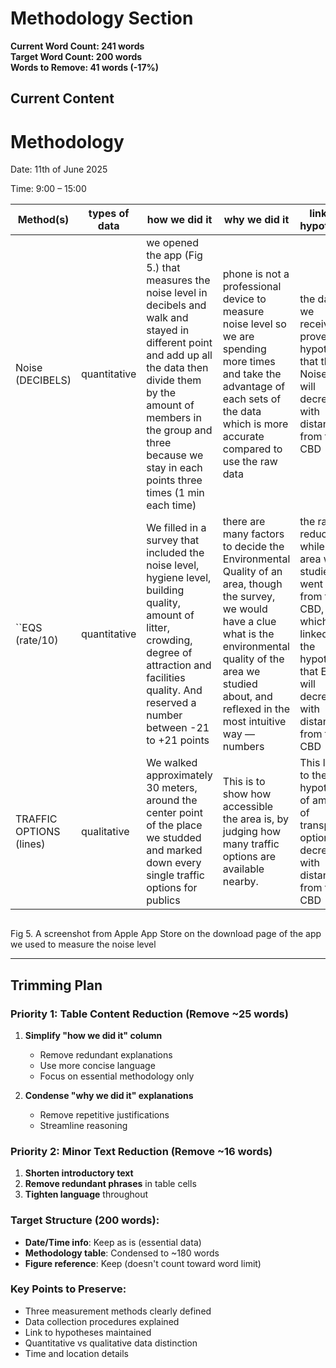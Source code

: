# Methodology Section

**Current Word Count: 241 words**  
**Target Word Count: 200 words**  
**Words to Remove: 41 words (-17%)**

## Current Content

# Methodology

Date: 11th of June 2025

Time: 9:00 – 15:00

| Method(s)               | types of data | how we did it                                                                                                                                                                                                                                                     | why we did it                                                                                                                                                                                                                    | links to hypothesis                                                                                                                                    |
| ----------------------- | ------------- | ----------------------------------------------------------------------------------------------------------------------------------------------------------------------------------------------------------------------------------------------------------------- | -------------------------------------------------------------------------------------------------------------------------------------------------------------------------------------------------------------------------------- | ------------------------------------------------------------------------------------------------------------------------------------------------------ |
| Noise (DECIBELS)        | quantitative  | we opened the app (Fig 5.) that measures the noise level in decibels and walk and stayed in different point and add up all the data then divide them by the amount of members in the group and three because we stay in each points three times (1 min each time) | phone is not a professional device to measure noise level so we are spending more times and take the advantage of each sets of the data which is more accurate compared to use the raw data                                      | the data we received proves the hypothesis that the Noise level will decrease with distance from the CBD                                               |
| ``EQS (rate/10)  | quantitative  | We filled in a survey that included the noise level, hygiene level, building quality, amount of litter, crowding, degree of attraction and facilities quality. And reserved a number between -21 to +21 points                                                    | there are many factors to decide the Environmental Quality of an area, though the survey, we would have a clue what is the environmental quality of the area we studied about, and reflexed in the most intuitive way — numbers | the rate/10 reduces while the area we studied went away from the CBD, which linked to the hypothesis that EQS will decrease with distance from the CBD |
| TRAFFIC OPTIONS (lines) | qualitative   | We walked approximately 30 meters, around the center point of the place we studded and marked down every single traffic options for publics                                                                                                                       | This is to show how accessible the area is, by judging how many traffic options are available nearby.                                                                                                                            | This links to the hypothesis of amount of transport options decreasing with distance from the CBD                                                      |

![]()

Fig 5. A screenshot from Apple App Store on the download page of the app we used to measure the noise level

---

## Trimming Plan

### Priority 1: Table Content Reduction (Remove ~25 words)
1. **Simplify "how we did it" column**
   - Remove redundant explanations
   - Use more concise language
   - Focus on essential methodology only

2. **Condense "why we did it" explanations**
   - Remove repetitive justifications
   - Streamline reasoning

### Priority 2: Minor Text Reduction (Remove ~16 words)
1. **Shorten introductory text**
2. **Remove redundant phrases** in table cells
3. **Tighten language** throughout

### Target Structure (200 words):
- **Date/Time info**: Keep as is (essential data)
- **Methodology table**: Condensed to ~180 words
- **Figure reference**: Keep (doesn't count toward word limit)

### Key Points to Preserve:
- Three measurement methods clearly defined
- Data collection procedures explained
- Link to hypotheses maintained
- Quantitative vs qualitative data distinction
- Time and location details